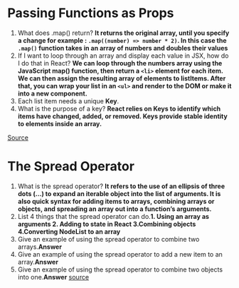 # Passing Functions as Props

1. What does .map() return? **It returns the original array, until you specify a change for example : `.map((number) => number * 2)`. In this case the `.map()` function takes in an array of numbers and doubles their values**
4. If I want to loop through an array and display each value in JSX, how do I do that in React? **We can loop through the numbers array using the JavaScript map() function, then return a `<li>` element for each item. We can then assign the resulting array of elements to listItems. After that, you can wrap your list in an `<ul>` and render to the DOM or make it into a new component.**
5. Each list item needs a unique **Key**. 
6. What is the purpose of a key? **React relies on Keys to identify which items have changed, added, or removed. Keys provide stable identity to elements inside an array.**

[Source](https://reactjs.org/docs/lists-and-keys.html)

# The Spread Operator

1. What is the spread operator? **It refers to the use of an ellipsis of three dots (…) to expand an iterable object into the list of arguments. It is also quick syntax for adding items to arrays, combining arrays or objects, and spreading an array out into a function’s arguments.**
2. List 4 things that the spread operator can do.**1. Using an array as arguments 2. Adding to state in React 3.Combining objects 4.Converting NodeList to an array**
3. Give an example of using the spread operator to combine two arrays.**Answer**
4. Give an example of using the spread operator to add a new item to an array.**Answer**
5. Give an example of using the spread operator to combine two objects into one.**Answer**
[source](https://medium.com/coding-at-dawn/how-to-use-the-spread-operator-in-javascript-b9e4a8b06fab)
